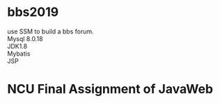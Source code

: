 # bbs2019
use SSM  to build a bbs forum.  
 Mysql 8.0.18  
 JDK1.8  
 Mybatis  
 JSP  
# NCU Final Assignment of JavaWeb
 
